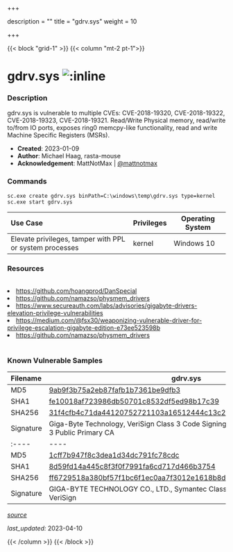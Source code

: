 +++

description = ""
title = "gdrv.sys"
weight = 10

+++


{{< block "grid-1" >}}
{{< column "mt-2 pt-1">}}


# gdrv.sys ![:inline](/images/twitter_verified.png) 


### Description

gdrv.sys is vulnerable to multiple CVEs: CVE-2018-19320, CVE-2018-19322, CVE-2018-19323, CVE-2018-19321. Read/Write Physical memory, read/write to/from IO ports, exposes ring0 memcpy-like functionality,  read and write Machine Specific Registers (MSRs).

- **Created**: 2023-01-09
- **Author**: Michael Haag, rasta-mouse
- **Acknowledgement**: MattNotMax | [@mattnotmax](https://twitter.com/@mattnotmax)

### Commands

```
sc.exe create gdrv.sys binPath=C:\windows\temp\gdrv.sys type=kernel
sc.exe start gdrv.sys
```

| Use Case | Privileges | Operating System | 
|:---- | ---- | ---- |
| Elevate privileges, tamper with PPL or system processes | kernel | Windows 10 |

### Resources
<br>
<li><a href="https://github.com/hoangprod/DanSpecial">https://github.com/hoangprod/DanSpecial</a></li>
<li><a href="https://github.com/namazso/physmem_drivers">https://github.com/namazso/physmem_drivers</a></li>
<li><a href="https://www.secureauth.com/labs/advisories/gigabyte-drivers-elevation-privilege-vulnerabilities">https://www.secureauth.com/labs/advisories/gigabyte-drivers-elevation-privilege-vulnerabilities</a></li>
<li><a href="https://medium.com/@fsx30/weaponizing-vulnerable-driver-for-privilege-escalation-gigabyte-edition-e73ee523598b">https://medium.com/@fsx30/weaponizing-vulnerable-driver-for-privilege-escalation-gigabyte-edition-e73ee523598b</a></li>
<li><a href="https://github.com/namazso/physmem_drivers">https://github.com/namazso/physmem_drivers</a></li>
<br>

### Known Vulnerable Samples

| Filename | gdrv.sys |
|:---- | ---- | 
| MD5 | <a href="https://www.virustotal.com/gui/file/9ab9f3b75a2eb87fafb1b7361be9dfb3">9ab9f3b75a2eb87fafb1b7361be9dfb3</a> |
| SHA1 | <a href="https://www.virustotal.com/gui/file/fe10018af723986db50701c8532df5ed98b17c39">fe10018af723986db50701c8532df5ed98b17c39</a> |
| SHA256 | <a href="https://www.virustotal.com/gui/file/31f4cfb4c71da44120752721103a16512444c13c2ac2d857a7e6f13cb679b427">31f4cfb4c71da44120752721103a16512444c13c2ac2d857a7e6f13cb679b427</a> |
| Signature | Giga-Byte Technology, VeriSign Class 3 Code Signing 2009-2 CA, VeriSign Class 3 Public Primary CA   || Date | 2013-07-03 17:32:00 UTC, 2017-11-30 18:40:00 UTC || Description | GIGABYTE Tools, GIGA-BYTE NonPNP Driver || Product | Windows (R) Server 2003 DDK driver, gdrv64 || OriginalFilename | gdrv.sys || Filename | gdrv.sys |
|:---- | ---- | 
| MD5 | <a href="https://www.virustotal.com/gui/file/1cff7b947f8c3dea1d34dc791fc78cdc">1cff7b947f8c3dea1d34dc791fc78cdc</a> |
| SHA1 | <a href="https://www.virustotal.com/gui/file/8d59fd14a445c8f3f0f7991fa6cd717d466b3754">8d59fd14a445c8f3f0f7991fa6cd717d466b3754</a> |
| SHA256 | <a href="https://www.virustotal.com/gui/file/ff6729518a380bf57f1bc6f1ec0aa7f3012e1618b8d9b0f31a61d299ee2b4339">ff6729518a380bf57f1bc6f1ec0aa7f3012e1618b8d9b0f31a61d299ee2b4339</a> |
| Signature | GIGA-BYTE TECHNOLOGY CO., LTD., Symantec Class 3 SHA256 Code Signing CA, VeriSign   || Date | 2013-07-03 17:32:00 UTC, 2017-11-30 18:40:00 UTC || Description | GIGABYTE Tools, GIGA-BYTE NonPNP Driver || Product | Windows (R) Server 2003 DDK driver, gdrv64 || OriginalFilename | gdrv.sys |


[*source*](https://github.com/magicsword-io/LOLDrivers/tree/main/yaml/gdrv.yaml)

*last_updated:* 2023-04-10








{{< /column >}}
{{< /block >}}
